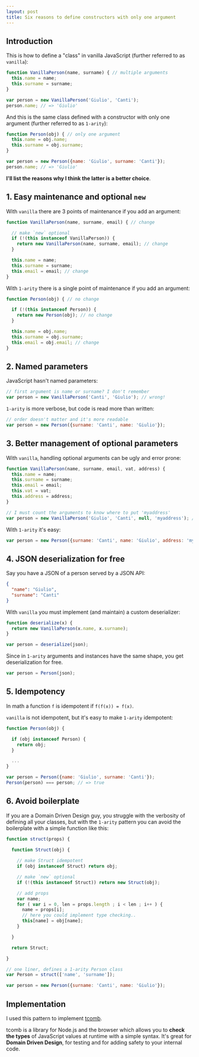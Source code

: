 ```yaml
---
layout: post
title: Six reasons to define constructors with only one argument
---
```


## Introduction

This is how to define a "class" in vanilla JavaScript (further referred to as `vanilla`):

```js
function VanillaPerson(name, surname) { // multiple arguments
  this.name = name;
  this.surname = surname;
}

var person = new VanillaPerson('Giulio', 'Canti');
person.name; // => 'Giulio'
```

And this is the same class defined with a constructor with only one argument (further referred to as `1-arity`):

```js
function Person(obj) { // only one argument
  this.name = obj.name;
  this.surname = obj.surname;
}

var person = new Person({name: 'Giulio', surname: 'Canti'});
person.name; // => 'Giulio'
```

**I'll list the reasons why I think the latter is a better choice**.

## 1. Easy maintenance and optional `new`

With `vanilla` there are 3 points of maintenance if you add an argument:

```js
function VanillaPerson(name, surname, email) { // change

  // make `new` optional
  if (!(this instanceof VanillaPerson)) {
    return new VanillaPerson(name, surname, email); // change
  }

  this.name = name;
  this.surname = surname;
  this.email = email; // change
}
```

With `1-arity` there is a single point of maintenance if you add an argument:


```js
function Person(obj) { // no change

  if (!(this instanceof Person)) {
    return new Person(obj); // no change
  }

  this.name = obj.name;
  this.surname = obj.surname;
  this.email = obj.email; // change
}
```

## 2. Named parameters

JavaScript hasn't named parameters:

```js
// first argument is name or surname? I don't remember
var person = new VanillaPerson('Canti', 'Giulio'); // wrong!
```

`1-arity` is more verbose, but code is read more than written:

```js
// order doesn't matter and it's more readable
var person = new Person({surname: 'Canti', name: 'Giulio'});
```

## 3. Better management of optional parameters

With `vanilla`, handling optional arguments can be ugly and error prone:

```js
function VanillaPerson(name, surname, email, vat, address) {
  this.name = name;
  this.surname = surname;
  this.email = email;
  this.vat = vat;
  this.address = address;
}

// I must count the arguments to know where to put 'myaddress'
var person = new VanillaPerson('Giulio', 'Canti', null, 'myaddress'); // wrong!
```

With `1-arity` it's easy:

```js
var person = new Person({surname: 'Canti', name: 'Giulio', address: 'myaddress'});
```

## 4. JSON deserialization for free

Say you have a JSON of a person served by a JSON API:

```json
{
  "name": "Giulio",
  "surname": "Canti"
}
```

With `vanilla` you must implement (and maintain) a custom deserializer:

```js
function deserialize(x) {
  return new VanillaPerson(x.name, x.surname);
}

var person = deserialize(json);
```

Since in `1-arity` arguments and instances have the same shape, you get
deserialization for free. 

```js
var person = Person(json);
```

## 5. Idempotency

In math a function `f` is idempotent if `f(f(x)) = f(x)`.

`vanilla` is not idempotent, but it's easy to make `1-arity` idempotent:

```js
function Person(obj) {

  if (obj instanceof Person) {
    return obj;
  }

  ...
}

var person = Person({name: 'Giulio', surname: 'Canti'});
Person(person) === person; // => true
```

## 6. Avoid boilerplate

If you are a Domain Driven Design guy, you struggle with the verbosity of defining
all your classes, but with the `1-arity` pattern you can avoid the boilerplate with a simple function like this:

```js
function struct(props) {
  
  function Struct(obj) {

    // make Struct idempotent
    if (obj instanceof Struct) return obj;

    // make `new` optional
    if (!(this instanceof Struct)) return new Struct(obj);

    // add props
    var name;
    for ( var i = 0, len = props.length ; i < len ; i++ ) {
      name = props[i];
      // here you could implement type checking..
      this[name] = obj[name];
    }

  }

  return Struct;

}

// one liner, defines a 1-arity Person class
var Person = struct(['name', 'surname']);

var person = new Person({surname: 'Canti', name: 'Giulio'});
```

## Implementation

I used this pattern to implement [tcomb](https://github.com/gcanti). 

tcomb is a library for Node.js and the browser which allows you to **check the types** of 
JavaScript values at runtime with a simple syntax. It's great for **Domain Driven Design**, 
for testing and for adding safety to your internal code. 

